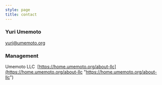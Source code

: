 ```yaml
---
style: page
title: contact
---
```


### Yuri Umemoto
[yuri@umemoto.org](mailto:yuri@umemoto.org "yuri@umemoto.org")

### Management
Umemoto LLC 
[https://home.umemoto.org/about-llc](https://home.umemoto.org/about-llc "https://home.umemoto.org/about-llc")

